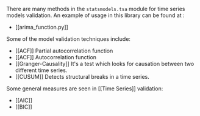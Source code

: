 There are many methods in the `statsmodels.tsa` module for time series models validation. An example of usage in this library can be found at :

- [[arima_function.py]]

Some of the model validation techniques include:

- [[ACF]] Partial autocorrelation function
- [[ACF]] Autocorrelation function
- [[Granger-Causality]] It's a test which looks for causation between two different time series.
- [[CUSUM]] Detects structural breaks in a time series.

Some general measures are seen in [[Time Series]] validation:

- [[AIC]]
- [[BIC]]
